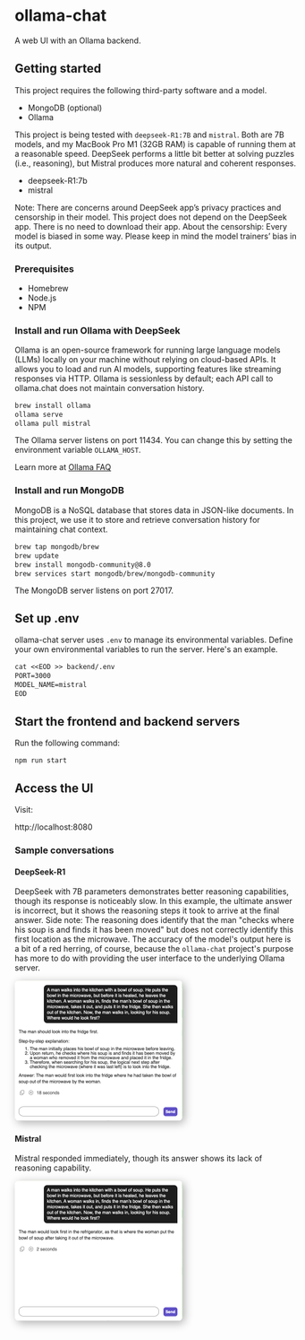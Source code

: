 # ollama-chat

A web UI with an Ollama backend.

## Getting started

This project requires the following third-party software and a model.

- MongoDB (optional)
- Ollama

This project is being tested with `deepseek-R1:7B` and `mistral`. Both are 7B models, and my MacBook Pro M1 (32GB RAM) is capable of running them at a reasonable speed. DeepSeek performs a little bit better at solving puzzles (i.e., reasoning), but Mistral produces more natural and coherent responses.

- deepseek-R1:7b
- mistral

Note: There are concerns around DeepSeek app’s privacy practices and censorship in their model. This project does not depend on the DeepSeek app. There is no need to download their app. About the censorship: Every model is biased in some way. Please keep in mind the model trainers’ bias in its output.

### Prerequisites

- Homebrew
- Node.js
- NPM

### Install and run Ollama with DeepSeek

Ollama is an open-source framework for running large language models (LLMs) locally on your machine without relying on cloud-based APIs. It allows you to load and run AI models, supporting features like streaming responses via HTTP. Ollama is sessionless by default; each API call to ollama.chat does not maintain conversation history.

```
brew install ollama
ollama serve
ollama pull mistral
```

The Ollama server listens on port 11434. You can change this by setting the environment variable `OLLAMA_HOST`.

Learn more at [Ollama FAQ](https://github.com/ollama/ollama/blob/main/docs/faq.md)

### Install and run MongoDB

MongoDB is a NoSQL database that stores data in JSON-like documents. In this project, we use it to store and retrieve conversation history for maintaining chat context.

```
brew tap mongodb/brew
brew update
brew install mongodb-community@8.0
brew services start mongodb/brew/mongodb-community
```

The MongoDB server listens on port 27017.

## Set up .env

ollama-chat server uses `.env` to manage its environmental variables. Define your own environmental variables to run the server. Here's an example.

```
cat <<EOD >> backend/.env
PORT=3000
MODEL_NAME=mistral
EOD
```

## Start the frontend and backend servers

Run the following command:

```
npm run start
```

## Access the UI

Visit:

http://localhost:8080

### Sample conversations

#### DeepSeek-R1

DeepSeek with 7B parameters demonstrates better reasoning capabilities, though its response is noticeably slow. In this example, the ultimate answer is incorrect, but it shows the reasoning steps it took to arrive at the final answer. Side note: The reasoning does identify that the man "checks where his soup is and finds it has been moved" but does not correctly identify this first location as the microwave. The accuracy of the model's output here is a bit of a red herring, of course, because the `ollama-chat` project's purpose has more to do with providing the user interface to the underlying Ollama server.

<picture>
  <source
    srcset="docs/images/puzzle-deepseek-R1-7b-dark.png"
    media="(prefers-color-scheme: dark)">
  <img
    src="docs/images/puzzle-deepseek-R1-7b-light.png"
    style="box-shadow: 0.25rem .25rem 1rem rgba(0,0,0,0.3); border-radius: 0.5rem;"
    width="300"
    alt="User prompt: 'A man walks into the kitchen with a bowl of soup. He puts the bowl in the microwave, but before it is heated, he leaves the kitchen. A woman walks in, finds the man’s bowl of soup in the microwave, takes it out, and puts it in the fridge. She then walks out of the kitchen. Now, the man walks in, looking for his soup. Where would he look first?' DeepSeek's response: 'The man should look into the fridge first.  Step-by-step explanation: 1. The man initially places his bowl of soup in the microwave before leaving. 2. Upon return, he checks where his soup is and finds it has been moved by a woman who removed it from the microwave and placed it in the fridge. 3. Therefore, when searching for his soup, the logical next step after checking the microwave (where it was last left) is to look into the fridge. Answer: The man would first look into the fridge where he had taken the bowl of soup out of the microwave by the woman.'">
</picture>

#### Mistral

Mistral responded immediately, though its answer shows its lack of reasoning capability.

<picture>
  <source
    srcset="docs/images/puzzle-mistral-dark.png"
    media="(prefers-color-scheme: dark)">
  <img
    src="docs/images/puzzle-mistral-light.png"
    style="box-shadow: 0.25rem .25rem 1rem rgba(0,0,0,0.3); border-radius: 0.5rem;"
    width="300"
    alt="User prompt: 'A man walks into the kitchen with a bowl of soup. He puts the bowl in the microwave, but before it is heated, he leaves the kitchen. A woman walks in, finds the man’s bowl of soup in the microwave, takes it out, and puts it in the fridge. She then walks out of the kitchen. Now, the man walks in, looking for his soup. Where would he look first?' Mistral's response: 'The man would look first in the refrigerator, as that is where the woman put the bowl of soup after taking it out of the microwave.'">
</picture>
